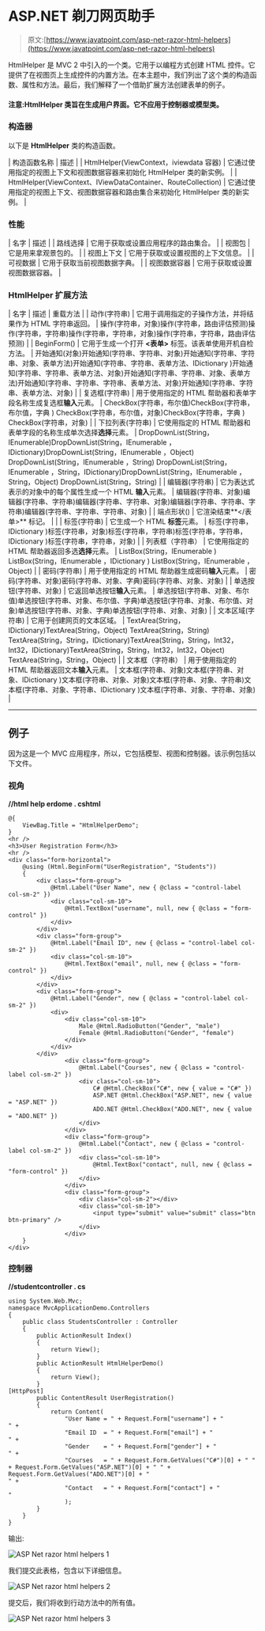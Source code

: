 # ASP.NET 剃刀网页助手

> 原文:[https://www.javatpoint.com/asp-net-razor-html-helpers](https://www.javatpoint.com/asp-net-razor-html-helpers)

HtmlHelper 是 MVC 2 中引入的一个类。它用于以编程方式创建 HTML 控件。它提供了在视图页上生成控件的内置方法。在本主题中，我们列出了这个类的构造函数、属性和方法。最后，我们解释了一个借助扩展方法创建表单的例子。

#### 注意:HtmlHelper 类旨在生成用户界面。它不应用于控制器或模型类。

### 构造器

以下是 **HtmlHelper** 类的构造函数。

| 构造函数名称 | 描述 |
| HtmlHelper(ViewContext，iviewdata 容器) | 它通过使用指定的视图上下文和视图数据容器来初始化 HtmlHelper 类的新实例。 |
| HtmlHelper(ViewContext、IViewDataContainer、RouteCollection) | 它通过使用指定的视图上下文、视图数据容器和路由集合来初始化 HtmlHelper 类的新实例。 |

### 性能

| 名字 | 描述 |
| 路线选择 | 它用于获取或设置应用程序的路由集合。 |
| 视图包 | 它是用来拿观景包的。 |
| 视图上下文 | 它用于获取或设置视图的上下文信息。 |
| 可视数据 | 它用于获取当前视图数据字典。 |
| 视图数据容器 | 它用于获取或设置视图数据容器。 |

### HtmlHelper 扩展方法

| 名字 | 描述 | 重载方法 |
| 动作(字符串) | 它用于调用指定的子操作方法，并将结果作为 HTML 字符串返回。 | 操作(字符串，对象)操作(字符串，路由评估预测)操作(字符串，字符串)操作(字符串，字符串，对象)操作(字符串，字符串，路由评估预测) |
| BeginForm() | 它用于生成一个打开 **<表单>** 标签。该表单使用开机自检方法。 | 开始通知(对象)开始通知(字符串、字符串、对象)开始通知(字符串、字符串、对象、表单方法)开始通知(字符串、字符串、表单方法、IDictionary <string object="">)开始通知(字符串、字符串、表单方法、对象)开始通知(字符串、字符串、对象、表单方法)开始通知(字符串、字符串、字符串、表单方法、对象)开始通知(字符串、字符串、表单方法、对象)</string> |
| 复选框(字符串) | 用于使用指定的 HTML 帮助器和表单字段名称生成复选框**输入**元素。 | CheckBox(字符串，布尔值)CheckBox(字符串，布尔值，字典 <string object="">) CheckBox(字符串，布尔值，对象)CheckBox(字符串，字典 <string object="">) CheckBox(字符串，对象)</string></string> |
| 下拉列表(字符串) | 它使用指定的 HTML 帮助器和表单字段的名称生成单次选择**选择**元素。 | DropDownList(String，IEnumerable<selectlistitem>)DropDownList(String，IEnumerable <selectlistitem>，IDictionary<string object="">)DropDownList(String，IEnumerable <selectlistitem>，Object) DropDownList(String，IEnumerable <selectlistitem>，String) DropDownList(String，IEnumerable <selectlistitem>，String，IDictionary<string object="">)DropDownList(String，IEnumerable <selectlistitem>，String，Object) DropDownList(String，String)</selectlistitem></string></selectlistitem></selectlistitem></selectlistitem></string></selectlistitem></selectlistitem> |
| 编辑器(字符串) | 它为表达式表示的对象中的每个属性生成一个 HTML **输入**元素。 | 编辑器(字符串、对象)编辑器(字符串、字符串)编辑器(字符串、字符串、对象)编辑器(字符串、字符串、字符串)编辑器(字符串、字符串、字符串、对象) |
| 端点形状() | 它渲染结束**</表单>** 标记。 |  |
| 标签(字符串) | 它生成一个 HTML **标签**元素。 | 标签(字符串，IDictionary <string object="">)标签(字符串，对象)标签(字符串，字符串)标签(字符串，字符串，IDictionary <string object="">)标签(字符串，字符串，对象)</string></string> |
| 列表框（字符串） | 它使用指定的 HTML 帮助器返回多选**选择**元素。 | ListBox(String，IEnumerable <selectlistitem>) ListBox(String，IEnumerable <selectlistitem>，IDictionary <string object="">) ListBox(String，IEnumerable <selectlistitem>，Object)</selectlistitem></string></selectlistitem></selectlistitem> |
| 密码(字符串) | 用于使用指定的 HTML 帮助器生成密码**输入**元素。 | 密码(字符串、对象)密码(字符串、对象、字典<string object="">)密码(字符串、对象、对象)</string> |
| 单选按钮(字符串、对象) | 它返回单选按钮**输入**元素。 | 单选按钮(字符串、对象、布尔值)单选按钮(字符串、对象、布尔值、字典<string object="">)单选按钮(字符串、对象、布尔值、对象)单选按钮(字符串、对象、字典<string object="">)单选按钮(字符串、对象、对象)</string></string> |
| 文本区域(字符串) | 它用于创建网页的文本区域。 | TextArea(String，IDictionary<string object="">)TextArea(String，Object) TextArea(String，String) TextArea(String，String，IDictionary<string object="">)TextArea(String，String，Int32，Int32，IDictionary<string object="">)TextArea(String，String，Int32，Int32，Object) TextArea(String，String，Object)</string></string></string> |
| 文本框（字符串） | 用于使用指定的 HTML 帮助器返回文本**输入**元素。 | 文本框(字符串、对象)文本框(字符串、对象、IDictionary <string object="">)文本框(字符串、对象、对象)文本框(字符串、对象、字符串)文本框(字符串、对象、字符串、IDictionary <string object="">)文本框(字符串、对象、字符串、对象)</string></string> |

* * *

## 例子

因为这是一个 MVC 应用程序，所以，它包括模型、视图和控制器。该示例包括以下文件。

### 视角

**//html help erdome . cshtml**

```
@{
    ViewBag.Title = "HtmlHelperDemo";
}
<hr />
<h3>User Registration Form</h3>
<hr />
<div class="form-horizontal">
    @using (Html.BeginForm("UserRegistration", "Students"))
    {
        <div class="form-group">
            @Html.Label("User Name", new { @class = "control-label col-sm-2" })
            <div class="col-sm-10">
                @Html.TextBox("username", null, new { @class = "form-control" })
            </div>
        </div>
        <div class="form-group">
            @Html.Label("Email ID", new { @class = "control-label col-sm-2" })
            <div class="col-sm-10">
                @Html.TextBox("email", null, new { @class = "form-control" })
            </div>
        </div>
        <div class="form-group">
            @Html.Label("Gender", new { @class = "control-label col-sm-2" })
            <div>
                <div class="col-sm-10">
                    Male @Html.RadioButton("Gender", "male")
                    Female @Html.RadioButton("Gender", "female")
                </div>
            </div>
        </div>
                <div class="form-group">
                    @Html.Label("Courses", new { @class = "control-label col-sm-2" })
                    <div class="col-sm-10">
                        C# @Html.CheckBox("C#", new { value = "C#" })
                        ASP.NET @Html.CheckBox("ASP.NET", new { value = "ASP.NET" })
                        ADO.NET @Html.CheckBox("ADO.NET", new { value = "ADO.NET" })
                    </div>
                </div>
                <div class="form-group">
                    @Html.Label("Contact", new { @class = "control-label col-sm-2" })
                    <div class="col-sm-10">
                        @Html.TextBox("contact", null, new { @class = "form-control" })
                    </div>
                </div>
                <div class="form-group">
                    <div class="col-sm-2"></div>
                    <div class="col-sm-10">
                        <input type="submit" value="submit" class="btn btn-primary" />
                    </div>
                </div>
    }
</div>

```

### 控制器

**//studentcontroller . cs**

```
using System.Web.Mvc;
namespace MvcApplicationDemo.Controllers
{
    public class StudentsController : Controller
    {
        public ActionResult Index()
        {
            return View();
        }
        public ActionResult HtmlHelperDemo()
        {
            return View();
        }
[HttpPost]
        public ContentResult UserRegistration()
        {
            return Content(
                "User Name = " + Request.Form["username"] + "
" +
                "Email ID  = " + Request.Form["email"] + "
" +
                "Gender    = " + Request.Form["gender"] + "
" +
                "Courses   = " + Request.Form.GetValues("C#")[0] + " " + Request.Form.GetValues("ASP.NET")[0] + " " + Request.Form.GetValues("ADO.NET")[0] + "
" +
                "Contact   = " + Request.Form["contact"] + "
"
                );
        }
    }
}

```

输出:

![ASP Net razor html helpers 1](img/acae49ccdc794fa4cb755685ccdbdd8d.png)

我们提交此表格，包含以下详细信息。

![ASP Net razor html helpers 2](img/2af8f7a0be32f901355cf13e3a9b432c.png)

提交后，我们将收到行动方法中的所有值。

![ASP Net razor html helpers 3](img/abf3387775fa3dfb818e917238014e48.png)